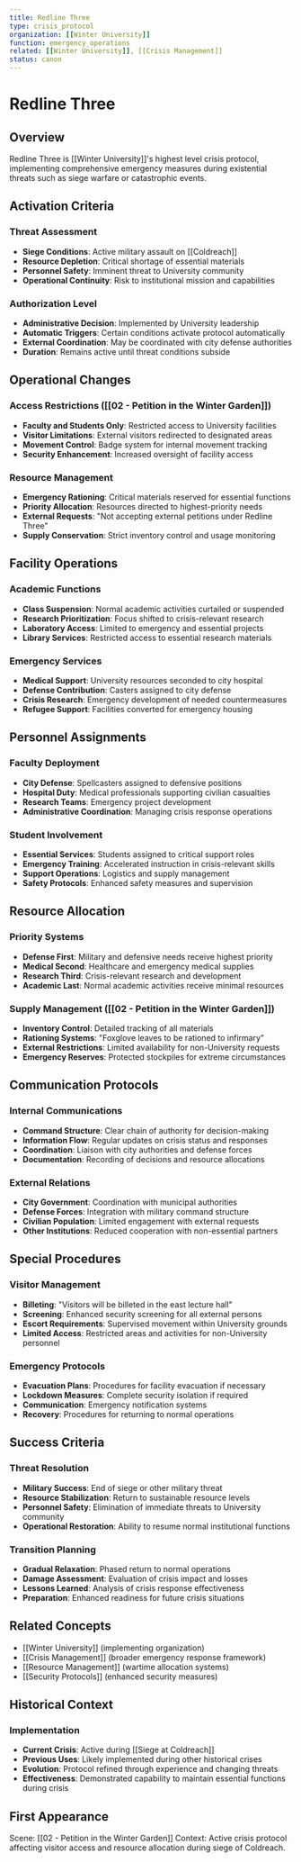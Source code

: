 ```yaml
---
title: Redline Three
type: crisis_protocol
organization: [[Winter University]]
function: emergency_operations
related: [[Winter University]], [[Crisis Management]]
status: canon
---
```


# Redline Three

## Overview
Redline Three is [[Winter University]]'s highest level crisis protocol, implementing comprehensive emergency measures during existential threats such as siege warfare or catastrophic events.

## Activation Criteria
### Threat Assessment
- **Siege Conditions**: Active military assault on [[Coldreach]]
- **Resource Depletion**: Critical shortage of essential materials
- **Personnel Safety**: Imminent threat to University community
- **Operational Continuity**: Risk to institutional mission and capabilities

### Authorization Level
- **Administrative Decision**: Implemented by University leadership
- **Automatic Triggers**: Certain conditions activate protocol automatically
- **External Coordination**: May be coordinated with city defense authorities
- **Duration**: Remains active until threat conditions subside

## Operational Changes
### Access Restrictions ([[02 - Petition in the Winter Garden]])
- **Faculty and Students Only**: Restricted access to University facilities
- **Visitor Limitations**: External visitors redirected to designated areas
- **Movement Control**: Badge system for internal movement tracking
- **Security Enhancement**: Increased oversight of facility access

### Resource Management
- **Emergency Rationing**: Critical materials reserved for essential functions
- **Priority Allocation**: Resources directed to highest-priority needs
- **External Requests**: "Not accepting external petitions under Redline Three"
- **Supply Conservation**: Strict inventory control and usage monitoring

## Facility Operations
### Academic Functions
- **Class Suspension**: Normal academic activities curtailed or suspended
- **Research Prioritization**: Focus shifted to crisis-relevant research
- **Laboratory Access**: Limited to emergency and essential projects
- **Library Services**: Restricted access to essential research materials

### Emergency Services
- **Medical Support**: University resources seconded to city hospital
- **Defense Contribution**: Casters assigned to city defense
- **Crisis Research**: Emergency development of needed countermeasures
- **Refugee Support**: Facilities converted for emergency housing

## Personnel Assignments
### Faculty Deployment
- **City Defense**: Spellcasters assigned to defensive positions
- **Hospital Duty**: Medical professionals supporting civilian casualties
- **Research Teams**: Emergency project development
- **Administrative Coordination**: Managing crisis response operations

### Student Involvement
- **Essential Services**: Students assigned to critical support roles
- **Emergency Training**: Accelerated instruction in crisis-relevant skills
- **Support Operations**: Logistics and supply management
- **Safety Protocols**: Enhanced safety measures and supervision

## Resource Allocation
### Priority Systems
- **Defense First**: Military and defensive needs receive highest priority
- **Medical Second**: Healthcare and emergency medical supplies
- **Research Third**: Crisis-relevant research and development
- **Academic Last**: Normal academic activities receive minimal resources

### Supply Management ([[02 - Petition in the Winter Garden]])
- **Inventory Control**: Detailed tracking of all materials
- **Rationing Systems**: "Foxglove leaves to be rationed to infirmary"
- **External Restrictions**: Limited availability for non-University requests
- **Emergency Reserves**: Protected stockpiles for extreme circumstances

## Communication Protocols
### Internal Communications
- **Command Structure**: Clear chain of authority for decision-making
- **Information Flow**: Regular updates on crisis status and responses
- **Coordination**: Liaison with city authorities and defense forces
- **Documentation**: Recording of decisions and resource allocations

### External Relations
- **City Government**: Coordination with municipal authorities
- **Defense Forces**: Integration with military command structure
- **Civilian Population**: Limited engagement with external requests
- **Other Institutions**: Reduced cooperation with non-essential partners

## Special Procedures
### Visitor Management
- **Billeting**: "Visitors will be billeted in the east lecture hall"
- **Screening**: Enhanced security screening for all external persons
- **Escort Requirements**: Supervised movement within University grounds
- **Limited Access**: Restricted areas and activities for non-University personnel

### Emergency Protocols
- **Evacuation Plans**: Procedures for facility evacuation if necessary
- **Lockdown Measures**: Complete security isolation if required
- **Communication**: Emergency notification systems
- **Recovery**: Procedures for returning to normal operations

## Success Criteria
### Threat Resolution
- **Military Success**: End of siege or other military threat
- **Resource Stabilization**: Return to sustainable resource levels
- **Personnel Safety**: Elimination of immediate threats to University community
- **Operational Restoration**: Ability to resume normal institutional functions

### Transition Planning
- **Gradual Relaxation**: Phased return to normal operations
- **Damage Assessment**: Evaluation of crisis impact and losses
- **Lessons Learned**: Analysis of crisis response effectiveness
- **Preparation**: Enhanced readiness for future crisis situations

## Related Concepts
- [[Winter University]] (implementing organization)
- [[Crisis Management]] (broader emergency response framework)
- [[Resource Management]] (wartime allocation systems)
- [[Security Protocols]] (enhanced security measures)

## Historical Context
### Implementation
- **Current Crisis**: Active during [[Siege at Coldreach]]
- **Previous Uses**: Likely implemented during other historical crises
- **Evolution**: Protocol refined through experience and changing threats
- **Effectiveness**: Demonstrated capability to maintain essential functions during crisis

## First Appearance
Scene: [[02 - Petition in the Winter Garden]]
Context: Active crisis protocol affecting visitor access and resource allocation during siege of Coldreach.
